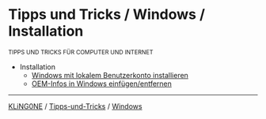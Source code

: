# Tipps und Tricks / Windows / Installation
<small>TIPPS UND TRICKS FÜR COMPUTER UND INTERNET</small>

* Installation
  * [Windows mit lokalem Benutzerkonto installieren](Lokales-Konto.md)
  * [OEM-Infos in Windows einfügen/entfernen](OEM-Info.md)

---

[KLiNG0NE](https://github.com/KLiNG0NE/) / [Tipps-und-Tricks](https://github.com/KLiNG0NE/Tipps-und-Tricks) / [Windows](README.md)
